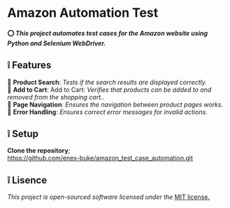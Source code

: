 #  **Amazon Automation Test**
#### ⭕ *This project automates test cases for the Amazon website using Python and Selenium WebDriver.*


## ❕ **Features**

🔶 **Product Search**: *Tests if the search results are displayed correctly.*    
🔶 **Add to Cart**: Add to Cart: *Verifies that products can be added to and removed from the shopping cart..*    
🔶 **Page Navigation**: *Ensures the navigation between product pages works.*    
🔶 **Error Handling**: *Ensures correct error messages for invalid actions.*    


  
## ❕ **Setup**

**Clone the repository**;    
https://github.com/enes-buke/amazon_test_case_automation.git     

## ❕ **Lisence**  
_This project is open-sourced software licensed under the_ [MIT license.](Lisence.md)
